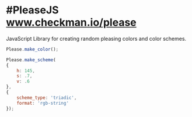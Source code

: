 #PleaseJS
www.checkman.io/please
========

JavaScript Library for creating random pleasing colors and color schemes.

```javascript
Please.make_color();

Please.make_scheme(
{
	h: 145,
	s: .7,
	v: .6
},
{
	scheme_type: 'triadic',
	format: 'rgb-string'
});
```